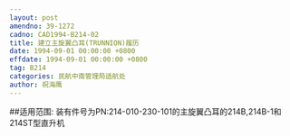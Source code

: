 ```yaml
---
layout: post
amendno: 39-1272
cadno: CAD1994-B214-02
title: 建立主旋翼凸耳(TRUNNION)履历
date: 1994-09-01 00:00:00 +0800
effdate: 1994-09-01 00:00:00 +0800
tag: B214
categories: 民航中南管理局适航处
author: 祝海鹰
---
```


##适用范围:
装有件号为PN:214-010-230-101的主旋翼凸耳的214B,214B-1和214ST型直升机

